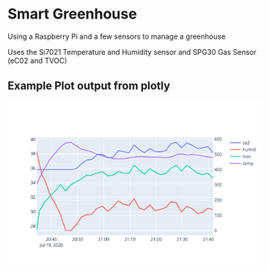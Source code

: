 # Smart Greenhouse

Using a Raspberry Pi and a few sensors to manage a greenhouse

Uses the Si7021 Temperature and Humidity sensor and SPG30 Gas Sensor (eC02 and TVOC)

## Example Plot output from plotly

![](sampleplot.png)
